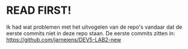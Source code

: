 # **READ FIRST!**
Ik had wat problemen met het uitvogelen van de repo's vandaar dat de eerste commits niet in deze repo staan.
De eerste commits zitten in:
https://github.com/jarnejens/DEV5-LAB2-new
